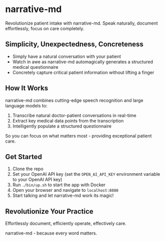 # narrative-md

Revolutionize patient intake with narrative-md. Speak naturally, document effortlessly, focus on care completely.

## Simplicity, Unexpectedness, Concreteness 

- Simply have a natural conversation with your patient
- Watch in awe as narrative-md automagically generates a structured medical questionnaire
- Concretely capture critical patient information without lifting a finger

## How It Works

narrative-md combines cutting-edge speech recognition and large language models to:

1. Transcribe natural doctor-patient conversations in real-time
2. Extract key medical data points from the transcription 
3. Intelligently populate a structured questionnaire

So you can focus on what matters most - providing exceptional patient care.

## Get Started

1. Clone the repo
2. Set your OpenAI API key (set the `OPEN_AI_API_KEY` environment variable to your OpenAI API key)
3. Run `./bin/up.sh` to start the app with Docker
4. Open your browser and navigate to `localhost:8080`
5. Start talking and let narrative-md work its magic!


## Revolutionize Your Practice

Effortlessly document, efficiently operate, effectively care. 

narrative-md - because every word matters.